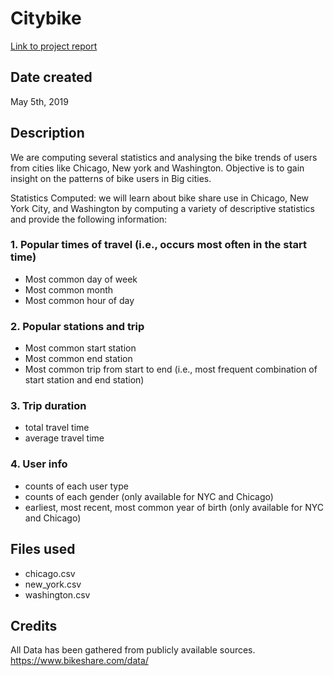 # Citybike

[Link to project report](https://vishk95.github.io/Citybike/)

## Date created
May 5th, 2019


## Description
We are computing several statistics and analysing the bike trends of users from cities like Chicago, New york and Washington. Objective is to gain insight on the patterns of bike users in Big cities.

Statistics Computed:
we will learn about bike share use in Chicago, New York City, and Washington by computing a variety of descriptive statistics and provide the following information:

### 1. Popular times of travel (i.e., occurs most often in the start time)
* Most common day of week
* Most common month
* Most common hour of day

### 2. Popular stations and trip
* Most common start station
* Most common end station
* Most common trip from start to end (i.e., most frequent combination of start station and end station)

### 3. Trip duration
* total travel time
* average travel time

### 4. User info
* counts of each user type
* counts of each gender (only available for NYC and Chicago)
* earliest, most recent, most common year of birth (only available for NYC and Chicago)

## Files used
* chicago.csv
* new_york.csv
* washington.csv

## Credits
All Data has been gathered from publicly available sources.
https://www.bikeshare.com/data/
